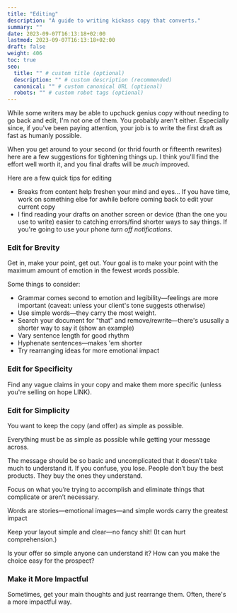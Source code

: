 ```yaml
---
title: "Editing"
description: "A guide to writing kickass copy that converts."
summary: ""
date: 2023-09-07T16:13:18+02:00
lastmod: 2023-09-07T16:13:18+02:00
draft: false
weight: 406
toc: true
seo:
  title: "" # custom title (optional)
  description: "" # custom description (recommended)
  canonical: "" # custom canonical URL (optional)
  robots: "" # custom robot tags (optional)
---
```


While some writers may be able to upchuck genius copy without needing to go back and edit, I'm not one of them. You probably aren't either. Especially since, if you've been paying attention, your job is to write the first draft as fast as humanly possible.

When you get around to your second (or thrid fourth or fifteenth rewrites) here are a few suggestions for tightening things up. I think you'll find the effort well worth it, and you final drafts will be *much* improved.

Here are a few quick tips for editing

* Breaks from content help freshen your mind and eyes... If you have time, work on something else for awhile before coming back to edit your current copy
* I find reading your drafts on another screen or device (than the one you use to write) easier to catching errors/find shorter ways to say things. If you're going to use your phone *turn off notifications*.

### Edit for Brevity

Get in, make your point, get out. Your goal is to make your point with the maximum amount of emotion in the fewest words possible.

Some things to consider:

* Grammar comes second to emotion and legibility&mdash;feelings are more important (caveat: unless your client's tone suggests otherwise)
* Use simple words&mdash;they carry the most weight.
* Search your document for "that" and remove/rewrite&mdash;there's ususally a shorter way to say it (show an example)
* Vary sentence length for good rhythm
* Hyphenate sentences&mdash;makes 'em shorter
* Try rearranging ideas for more emotional impact

### Edit for Specificity

Find any vague claims in your copy and make them more specific (unless you're selling on hope LINK).

### Edit for Simplicity

You want to keep the copy (and offer) as simple as possible.

Everything must be as simple as possible while getting your message across.

The message should be so basic and uncomplicated that it doesn’t take much to understand it. If you confuse, you lose. People don’t buy the best products. They buy the ones they understand.

Focus on what you’re trying to accomplish and eliminate things that complicate or aren’t necessary.

Words are stories—emotional images—and simple words carry the greatest impact

Keep your layout simple and clear—no fancy shit! (It can hurt comprehension.)

Is your offer so simple anyone can understand it? How can you make the choice easy for the prospect?

### Make it More Impactful

Sometimes, get your main thoughts and just rearrange them. Often, there's a more impactful way.

